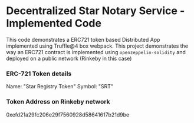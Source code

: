 # Decentralized Star Notary Service - Implemented Code
This code demonstrates a ERC721 token based Distributed App implemented using Truffle@4 box webpack.
This project demonstrates the way an ERC721 contract is implemented using `openzeppelin-solidity` and deployed on a public network (Rinkeby in this case)

### ERC-721 Token details
Name: "Star Registry Token"
Symbol: "SRT"

### Token Address on Rinkeby network
0xefd21a29fc206e29f7560928d58641617b21d9be